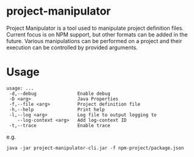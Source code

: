 # project-manipulator
Project Manipulator is a tool used to manipulate project definition files. Current focus is on NPM support, but other formats can be added in the future.
Various manipulations can be performed on a project and their execution can be controlled by provided arguments.

# Usage

```
usage: ...
 -d,--debug               Enable debug
 -D <arg>                 Java Properties
 -f,--file <arg>          Project definition file
 -h,--help                Print help
 -l,--log <arg>           Log file to output logging to
    --log-context <arg>   Add log-context ID
 -t,--trace               Enable trace
```
e.g.
```
java -jar project-manipulator-cli.jar -f npm-project/package.json
```
